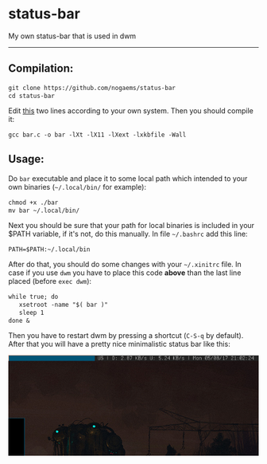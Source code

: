 # status-bar
My own status-bar that is used in dwm

---
## Compilation:
```
git clone https://github.com/nogaems/status-bar
cd status-bar
```
Edit [this](https://github.com/nogaems/status-bar/blob/master/bar.c#L41) two lines according
to your own system. Then you should compile it:
```
gcc bar.c -o bar -lXt -lX11 -lXext -lxkbfile -Wall
```
## Usage:

Do `bar` executable and	place it to some local path which intended to your own
binaries (`~/.local/bin/` for example):
```
chmod +x ./bar
mv bar ~/.local/bin/ 
```
Next you should	be sure	that your path for local binaries is included in your 
$PATH variable,	if it's	not, do	this manually. In file `~/.bashrc` add this line:
```
PATH=$PATH:~/.local/bin
```
After do that, you should do some changes with your `~/.xinitrc` file. In case if 
you use 
`dwm` you have to place this code **above** than the last line placed (before 
`exec dwm`):
```
while true; do
   xsetroot -name "$( bar )"
   sleep 1
done &
```
Then you have to restart dwm by pressing a shortcut (`C-S-q` by default).
After that you will have a pretty nice minimalistic status bar like this:

![example](https://github.com/nogaems/status-bar/blob/screenshot/bar-screen.png)

